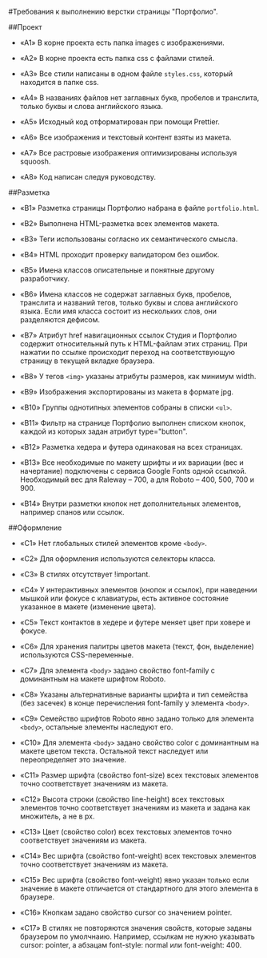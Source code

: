 #Требования к выполнению верстки страницы "Портфолио".

##Проект

-   «A1» В корне проекта есть папка images с изображениями.

-   «A2» В корне проекта есть папка css с файлами стилей.

-   «A3» Все стили написаны в одном файле `styles.css`, который находится в папке css.

-   «A4» В названиях файлов нет заглавных букв, пробелов и транслита, только буквы и слова английского языка.

-   «A5» Исходный код отформатирован при помощи Prettier.

-   «A6» Все изображения и текстовый контент взяты из макета.

-   «A7» Все растровые изображения оптимизированы используя squoosh.

-   «A8» Код написан следуя руководству.

##Разметка

-   «B1» Разметка страницы Портфолио набрана в файле `portfolio.html`.

-   «B2» Выполнена HTML-разметка всех элементов макета.

-   «B3» Теги использованы согласно их семантического смысла.

-   «B4» HTML проходит проверку валидатором без ошибок.

-   «B5» Имена классов описательные и понятные другому разработчику.

-   «B6» Имена классов не содержат заглавных букв, пробелов, транслита и названий тегов, только буквы и слова английского языка. Если имя класса состоит из нескольких слов, они разделяются дефисом.

-   «B7» Атрибут href навигационных ссылок Студия и Портфолио содержит относительный путь к HTML-файлам этих страниц. При нажатии по ссылке происходит переход на соответствующую страницу в текущей вкладке браузера.

-   «B8» У тегов `<img>` указаны атрибуты размеров, как минимум width.

-   «B9» Изображения экспортированы из макета в формате jpg.

-   «B10» Группы однотипных элементов собраны в списки `<ul>`.

-   «B11» Фильтр на странице Портфолио выполнен списком кнопок, каждой из которых задан атрибут type="button".

-   «B12» Разметка хедера и футера одинаковая на всех страницах.

-   «B13» Все необходимые по макету шрифты и их вариации (вес и начертание) подключены с сервиса Google Fonts одной ссылкой. Необходимый вес для Raleway – 700, а для Roboto – 400, 500, 700 и 900.

-   «B14» Внутри разметки кнопок нет дополнительных элементов, например спанов или ссылок.

##Оформление

-   «C1» Нет глобальных стилей элементов кроме `<body>`.

-   «C2» Для оформления используются селекторы класса.

-   «C3» В стилях отсутствует !important.

-   «C4» У интерактивных элементов (кнопок и ссылок), при наведении мышкой или фокусе с клавиатуры, есть активное состояние указанное в макете (изменение цвета).

-   «С5» Текст контактов в хедере и футере меняет цвет при ховере и фокусе.

-   «C6» Для хранения палитры цветов макета (текст, фон, выделение) используются CSS-переменные.

-   «С7» Для элемента `<body>` задано свойство font-family с доминантным на макете шрифтом Roboto.

-   «С8» Указаны альтернативные варианты шрифта и тип семейства (без засечек) в конце перечисления font-family у элемента `<body>`.

-   «С9» Семейство шрифтов Roboto явно задано только для элемента `<body>`, остальные элементы наследуют его.

-   «С10» Для элемента `<body>` задано свойство color с доминантным на макете цветом текста. Остальной текст наследует или переопределяет это значение.

-   «С11» Размер шрифта (свойство font-size) всех текстовых элементов точно соответствует значениям из макета.

-   «С12» Высота строки (свойство line-height) всех текстовых элементов точно соответствует значениям из макета и задана как множитель, а не в px.

-   «С13» Цвет (свойство color) всех текстовых элементов точно соответствует значениям из макета.

-   «С14» Вес шрифта (свойство font-weight) всех текстовых элементов точно соответствует значениям из макета.

-   «С15» Вес шрифта (свойство font-weight) явно указан только если значение в макете отличается от стандартного для этого элемента в браузере.

-   «С16» Кнопкам задано свойство cursor со значением pointer.

-   «С17» В стилях не повторяются значения свойств, которые заданы браузером по умолчнаию. Например, ссылкам не нужно указывать cursor: pointer, а абзацам font-style: normal или font-weight: 400.
